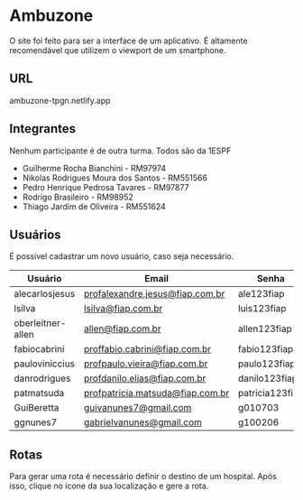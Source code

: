 # Ambuzone
O site foi feito para ser a interface de um aplicativo. É altamente recomendável que utilizem o viewport de um smartphone.

## URL
ambuzone-tpgn.netlify.app

## Integrantes
Nenhum participante é de outra turma. Todos são da 1ESPF
- Guilherme Rocha Bianchini - RM97974
- Nikolas Rodrigues Moura dos Santos - RM551566 
- Pedro Henrique Pedrosa Tavares - RM97877
- Rodrigo Brasileiro - RM98952
- Thiago Jardim de Oliveira - RM551624

## Usuários
É possível cadastrar um novo usuário, caso seja necessário.

 Usuário              | Email                                | Senha           |
| ------------------- | ------------------------------------ | --------------- |
| alecarlosjesus      | profalexandre.jesus@fiap.com.br      | ale123fiap      |
| lsilva              | lsilva@fiap.com.br                   | luis123fiap     |
| oberleitner-allen   | allen@fiap.com.br                    | allen123fiap    |
| fabiocabrini        | proffabio.cabrini@fiap.com.br        | fabio123fiap    |
| pauloviniccius      | profpaulo.vieira@fiap.com.br         | paulo123fiap    |
| danrodrigues        | profdanilo.elias@fiap.com.br         | danilo123fiap   |
| patmatsuda          | profpatricia.matsuda@fiap.com.br     | patricia123fiap |
| GuiBeretta          | guivanunes7@gmail.com                | g010703         |
| ggnunes7            | gabrielvanunes@gmail.com             | g100206         |

## Rotas
Para gerar uma rota é necessário definir o destino de um hospital. Após isso, clique no ícone da sua localização e gere a rota.

